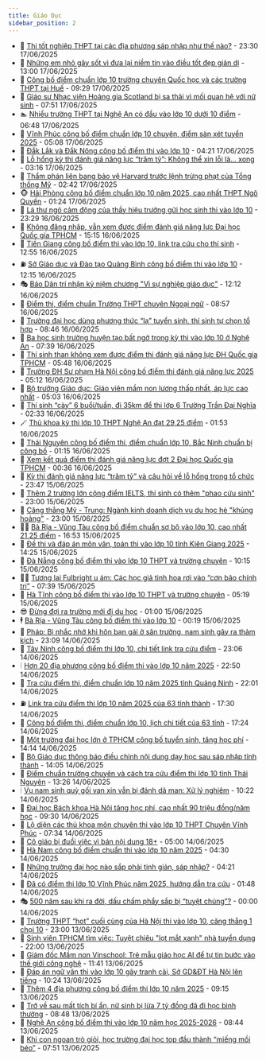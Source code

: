 ```yaml
---
title: Giáo Dục
sidebar_position: 2
---
```


<!-- dantri-giao-duc:START -->
- 🤡 [Thi tốt nghiệp THPT tại các địa phương sáp nhập như thế nào?](https://dantri.com.vn/giao-duc/thi-tot-nghiep-thpt-tai-cac-dia-phuong-sap-nhap-nhu-the-nao-20250617170356570.htm) - 23:30 17/06/2025
- 🗽 [Những em nhỏ gây sốt vì đưa lại niềm tin vào điều tốt đẹp giản dị](https://dantri.com.vn/giao-duc/nhung-em-nho-gay-sot-vi-dua-lai-niem-tin-vao-dieu-tot-dep-gian-di-20250615171153937.htm) - 13:00 17/06/2025
- 🚦 [Công bố điểm chuẩn lớp 10 trường chuyên Quốc học và các trường THPT tại Huế](https://dantri.com.vn/giao-duc/cong-bo-diem-chuan-lop-10-truong-chuyen-quoc-hoc-va-cac-truong-thpt-tai-hue-20250617161231572.htm) - 09:29 17/06/2025
- 🌋 [Giáo sư Nhạc viện Hoàng gia Scotland bị sa thải vì mối quan hệ với nữ sinh](https://dantri.com.vn/giao-duc/giao-su-nhac-vien-hoang-gia-scotland-bi-sa-thai-vi-moi-quan-he-voi-nu-sinh-20250615214558332.htm) - 07:51 17/06/2025
- 🏊 [Nhiều trường THPT tại Nghệ An có đầu vào lớp 10 dưới 10 điểm](https://dantri.com.vn/giao-duc/nhieu-truong-thpt-tai-nghe-an-co-dau-vao-lop-10-duoi-10-diem-20250617100534295.htm) - 06:48 17/06/2025
- 🎃 [Vĩnh Phúc công bố điểm chuẩn lớp 10 chuyên, điểm sàn xét tuyển 2025](https://dantri.com.vn/giao-duc/vinh-phuc-cong-bo-diem-chuan-lop-10-chuyen-diem-san-xet-tuyen-2025-20250617120634975.htm) - 05:08 17/06/2025
- 💄 [Đắk Lắk và Đắk Nông công bố điểm thi vào lớp 10](https://dantri.com.vn/giao-duc/dak-lak-va-dak-nong-cong-bo-diem-thi-vao-lop-10-20250617102436000.htm) - 04:21 17/06/2025
- 🦅 [Lỗ hổng kỳ thi đánh giá năng lực “trăm tỷ”: Không thể xin lỗi là... xong](https://dantri.com.vn/giao-duc/lo-hong-ky-thi-danh-gia-nang-luc-tram-ty-khong-the-xin-loi-la-xong-20250617083437228.htm) - 03:16 17/06/2025
- 🚦 [Thẩm phán liên bang bảo vệ Harvard trước lệnh trừng phạt của Tổng thống Mỹ](https://dantri.com.vn/giao-duc/tham-phan-lien-bang-bao-ve-harvard-truoc-lenh-trung-phat-cua-tong-thong-my-20250617083454182.htm) - 02:42 17/06/2025
- 🐵 [Hải Phòng công bố điểm chuẩn lớp 10 năm 2025, cao nhất THPT Ngô Quyền](https://dantri.com.vn/giao-duc/hai-phong-cong-bo-diem-chuan-lop-10-nam-2025-cao-nhat-thpt-ngo-quyen-20250617081051604.htm) - 01:24 17/06/2025
- 🐘 [Lá thư ngỏ cảm động của thầy hiệu trưởng gửi học sinh thi vào lớp 10](https://dantri.com.vn/giao-duc/la-thu-ngo-cam-dong-cua-thay-hieu-truong-gui-hoc-sinh-thi-vao-lop-10-20250616230828195.htm) - 23:29 16/06/2025
- 🦏 [Không đăng nhập, vẫn xem được điểm đánh giá năng lực Đại học Quốc gia TPHCM](https://dantri.com.vn/giao-duc/khong-dang-nhap-van-xem-duoc-diem-danh-gia-nang-luc-dai-hoc-quoc-gia-tphcm-20250616215757524.htm) - 15:15 16/06/2025
- 💼 [Tiền Giang công bố điểm thi vào lớp 10, link tra cứu cho thí sinh](https://dantri.com.vn/giao-duc/tien-giang-cong-bo-diem-thi-vao-lop-10-link-tra-cuu-cho-thi-sinh-20250616192241716.htm) - 12:55 16/06/2025
- ⛽️ [Sở Giáo dục và Đào tạo Quảng Bình công bố điểm thi vào lớp 10](https://dantri.com.vn/giao-duc/so-giao-duc-va-dao-tao-quang-binh-cong-bo-diem-thi-vao-lop-10-20250616190237593.htm) - 12:15 16/06/2025
- 🎭 [Báo Dân trí nhận kỷ niệm chương &quot;Vì sự nghiệp giáo dục&quot;](https://dantri.com.vn/giao-duc/bao-dan-tri-nhan-ky-niem-chuong-vi-su-nghiep-giao-duc-20250616180409777.htm) - 12:12 16/06/2025
- 🎃 [Điểm thi, điểm chuẩn Trường THPT chuyên Ngoại ngữ](https://dantri.com.vn/giao-duc/diem-thi-diem-chuan-truong-thpt-chuyen-ngoai-ngu-20250615095218953.htm) - 08:57 16/06/2025
- 🚀 [Trường đại học dùng phương thức “lạ” tuyển sinh, thí sinh tự chọn tổ hợp](https://dantri.com.vn/giao-duc/truong-dai-hoc-dung-phuong-thuc-la-tuyen-sinh-thi-sinh-tu-chon-to-hop-20250616154414182.htm) - 08:46 16/06/2025
- 👀 [Ba học sinh trường huyện tạo bất ngờ trong kỳ thi vào lớp 10 ở Nghệ An](https://dantri.com.vn/giao-duc/ba-hoc-sinh-truong-huyen-tao-bat-ngo-trong-ky-thi-vao-lop-10-o-nghe-an-20250616131716286.htm) - 07:39 16/06/2025
- 🌝 [Thí sinh than không xem được điểm thi đánh giá năng lực ĐH Quốc gia TPHCM](https://dantri.com.vn/giao-duc/thi-sinh-than-khong-xem-duoc-diem-thi-danh-gia-nang-luc-dh-quoc-gia-tphcm-20250616124300865.htm) - 05:48 16/06/2025
- 🤗 [Trường ĐH Sư phạm Hà Nội công bố điểm thi đánh giá năng lực 2025](https://dantri.com.vn/giao-duc/truong-dh-su-pham-ha-noi-cong-bo-diem-thi-danh-gia-nang-luc-2025-20250616115808179.htm) - 05:12 16/06/2025
- 🦄 [Bộ trưởng Giáo dục: Giáo viên mầm non lương thấp nhất, áp lực cao nhất](https://dantri.com.vn/giao-duc/bo-truong-giao-duc-giao-vien-mam-non-luong-thap-nhat-ap-luc-cao-nhat-20250616114116541.htm) - 05:03 16/06/2025
- 🦍 [Thí sinh “cày” 6 buổi/tuần, đi 35km để thi lớp 6 Trường Trần Đại Nghĩa](https://dantri.com.vn/giao-duc/thi-sinh-cay-6-buoituan-di-35km-de-thi-lop-6-truong-tran-dai-nghia-20250616092535522.htm) - 02:33 16/06/2025
- 🪄 [Thủ khoa kỳ thi lớp 10 THPT Nghệ An đạt 29,25 điểm](https://dantri.com.vn/giao-duc/thu-khoa-ky-thi-lop-10-thpt-nghe-an-dat-2925-diem-20250616074530301.htm) - 01:53 16/06/2025
- 🦆 [Thái Nguyên công bố điểm thi, điểm chuẩn lớp 10, Bắc Ninh chuẩn bị công bố](https://dantri.com.vn/giao-duc/thai-nguyen-cong-bo-diem-thi-diem-chuan-lop-10-bac-ninh-chuan-bi-cong-bo-20250616080501596.htm) - 01:15 16/06/2025
- 🚀 [Xem kết quả điểm thi đánh giá năng lực đợt 2 Đại học Quốc gia TPHCM](https://dantri.com.vn/giao-duc/xem-ket-qua-diem-thi-danh-gia-nang-luc-dot-2-dai-hoc-quoc-gia-tphcm-20250616071350234.htm) - 00:36 16/06/2025
- 🦒 [Kỳ thi đánh giá năng lực “trăm tỷ” và câu hỏi về lỗ hổng trong tổ chức](https://dantri.com.vn/giao-duc/ky-thi-danh-gia-nang-luc-tram-ty-va-cau-hoi-ve-lo-hong-trong-to-chuc-20250616041331497.htm) - 23:47 15/06/2025
- 🤡 [Thêm 2 trường lớn cộng điểm IELTS, thí sinh có thêm &quot;phao cứu sinh&quot;](https://dantri.com.vn/giao-duc/them-2-truong-lon-cong-diem-ielts-thi-sinh-co-them-phao-cuu-sinh-20250615232422544.htm) - 23:00 15/06/2025
- 🤔 [Căng thẳng Mỹ - Trung: Ngành kinh doanh dịch vụ du học hè &quot;khủng hoảng&quot;](https://dantri.com.vn/giao-duc/cang-thang-my-trung-nganh-kinh-doanh-dich-vu-du-hoc-he-khung-hoang-20250615130136449.htm) - 23:00 15/06/2025
- 🧑‍💻 [Bà Rịa - Vũng Tàu công bố điểm chuẩn sơ bộ vào lớp 10, cao nhất 21,25 điểm](https://dantri.com.vn/giao-duc/ba-ria-vung-tau-cong-bo-diem-chuan-so-bo-vao-lop-10-cao-nhat-2125-diem-20250615235146851.htm) - 16:53 15/06/2025
- 🤡 [Đề thi và đáp án môn văn, toán thi vào lớp 10 tỉnh Kiên Giang 2025](https://dantri.com.vn/giao-duc/de-thi-va-dap-an-mon-van-toan-thi-vao-lop-10-tinh-kien-giang-2025-20250614122451885.htm) - 14:25 15/06/2025
- 🧠 [Đà Nẵng công bố điểm thi vào lớp 10 THPT và trường chuyên](https://dantri.com.vn/giao-duc/da-nang-cong-bo-diem-thi-vao-lop-10-thpt-va-truong-chuyen-20250615164723800.htm) - 10:15 15/06/2025
- 🧑‍💻 [Tương lai Fulbright u ám: Các học giả tinh hoa rơi vào “cơn bão chính trị”](https://dantri.com.vn/giao-duc/tuong-lai-fulbright-u-am-cac-hoc-gia-tinh-hoa-roi-vao-con-bao-chinh-tri-20250614235904808.htm) - 07:39 15/06/2025
- 🧠 [Hà Tĩnh công bố điểm thi vào lớp 10 THPT và trường chuyên](https://dantri.com.vn/giao-duc/ha-tinh-cong-bo-diem-thi-vao-lop-10-thpt-va-truong-chuyen-20250615114406625.htm) - 05:19 15/06/2025
- 😎 [Đừng đợi ra trường mới đi du học](https://dantri.com.vn/giao-duc/dung-doi-ra-truong-moi-di-du-hoc-20250602162936937.htm) - 01:00 15/06/2025
- 🕴 [Bà Rịa - Vũng Tàu công bố điểm thi vào lớp 10](https://dantri.com.vn/giao-duc/ba-ria-vung-tau-cong-bo-diem-thi-vao-lop-10-20250615064846630.htm) - 00:19 15/06/2025
- 🧠 [Pháp: Bị nhắc nhở khi hôn bạn gái ở sân trường, nam sinh gây ra thảm kịch](https://dantri.com.vn/giao-duc/phap-bi-nhac-nho-khi-hon-ban-gai-o-san-truong-nam-sinh-gay-ra-tham-kich-20250613103328355.htm) - 23:09 14/06/2025
- 🚀 [Tây Ninh công bố điểm thi lớp 10, chi tiết link tra cứu điểm](https://dantri.com.vn/giao-duc/tay-ninh-cong-bo-diem-thi-lop-10-chi-tiet-link-tra-cuu-diem-20250614233225460.htm) - 23:06 14/06/2025
- 🕯 [Hơn 20 địa phương công bố điểm thi vào lớp 10 năm 2025](https://dantri.com.vn/giao-duc/hon-20-dia-phuong-cong-bo-diem-thi-vao-lop-10-nam-2025-20250614201805526.htm) - 22:50 14/06/2025
- 🧰 [Tra cứu điểm thi, điểm chuẩn lớp 10 năm 2025 tỉnh Quảng Ninh](https://dantri.com.vn/giao-duc/tra-cuu-diem-thi-diem-chuan-lop-10-nam-2025-tinh-quang-ninh-20250614224127700.htm) - 22:01 14/06/2025
- ⛽️ [Link tra cứu điểm thi lớp 10 năm 2025 của 63 tỉnh thành](https://dantri.com.vn/giao-duc/link-tra-cuu-diem-thi-lop-10-nam-2025-cua-63-tinh-thanh-20250607160956504.htm) - 17:30 14/06/2025
- 🤖 [Công bố điểm thi, điểm chuẩn lớp 10, lịch chi tiết của 63 tỉnh](https://dantri.com.vn/giao-duc/cong-bo-diem-thi-diem-chuan-lop-10-lich-chi-tiet-cua-63-tinh-20250603114245583.htm) - 17:24 14/06/2025
- 🦍 [Một trường đại học lớn ở TPHCM công bố tuyển sinh, tăng học phí](https://dantri.com.vn/giao-duc/mot-truong-dai-hoc-lon-o-tphcm-cong-bo-tuyen-sinh-tang-hoc-phi-20250614210530003.htm) - 14:14 14/06/2025
- 🐘 [Bộ Giáo dục thông báo điều chỉnh nội dung dạy học sau sáp nhập tỉnh thành](https://dantri.com.vn/giao-duc/bo-giao-duc-thong-bao-dieu-chinh-noi-dung-day-hoc-sau-sap-nhap-tinh-thanh-20250614205447790.htm) - 14:05 14/06/2025
- 🌊 [Điểm chuẩn trường chuyên và cách tra cứu điểm thi lớp 10 tỉnh Thái Nguyên](https://dantri.com.vn/giao-duc/diem-chuan-truong-chuyen-va-cach-tra-cuu-diem-thi-lop-10-tinh-thai-nguyen-20250614201455265.htm) - 13:26 14/06/2025
- 🕯 [Vụ nam sinh quỳ gối van xin vẫn bị đánh dã man: Xử lý nghiêm](https://dantri.com.vn/giao-duc/vu-nam-sinh-quy-goi-van-xin-van-bi-danh-da-man-xu-ly-nghiem-20250614164044451.htm) - 10:22 14/06/2025
- 🐎 [Đại học Bách khoa Hà Nội tăng học phí, cao nhất 90 triệu đồng/năm học](https://dantri.com.vn/giao-duc/dai-hoc-bach-khoa-ha-noi-tang-hoc-phi-cao-nhat-90-trieu-dongnam-hoc-20250614161839611.htm) - 09:30 14/06/2025
- 🐻 [Lộ diện các thủ khoa môn chuyên thi vào lớp 10 THPT Chuyên Vĩnh Phúc](https://dantri.com.vn/giao-duc/lo-dien-cac-thu-khoa-mon-chuyen-thi-vao-lop-10-thpt-chuyen-vinh-phuc-20250614135831666.htm) - 07:34 14/06/2025
- 🐎 [Cô giáo bị đuổi việc vì bán nội dung 18+](https://dantri.com.vn/giao-duc/co-giao-bi-duoi-viec-vi-ban-noi-dung-18-20250613071722188.htm) - 05:00 14/06/2025
- 🫣 [Hà Nam công bố điểm chuẩn thi vào lớp 10 năm 2025](https://dantri.com.vn/giao-duc/ha-nam-cong-bo-diem-chuan-thi-vao-lop-10-nam-2025-20250614111404457.htm) - 04:30 14/06/2025
- 🤭 [Những trường đại học nào sắp phải tinh giản, sáp nhập?](https://dantri.com.vn/giao-duc/nhung-truong-dai-hoc-nao-sap-phai-tinh-gian-sap-nhap-20250614110305755.htm) - 04:21 14/06/2025
- 🥳 [Đã có điểm thi lớp 10 Vĩnh Phúc năm 2025, hướng dẫn tra cứu](https://dantri.com.vn/giao-duc/da-co-diem-thi-lop-10-vinh-phuc-nam-2025-huong-dan-tra-cuu-20250613223617332.htm) - 01:48 14/06/2025
- 🎭 [500 năm sau khi ra đời, dấu chấm phẩy sắp bị “tuyệt chủng”?](https://dantri.com.vn/giao-duc/500-nam-sau-khi-ra-doi-dau-cham-phay-sap-bi-tuyet-chung-20250613154550633.htm) - 00:00 14/06/2025
- 🥸 [Trường THPT “hot” cuối cùng của Hà Nội thi vào lớp 10, căng thẳng 1 chọi 10](https://dantri.com.vn/giao-duc/truong-thpt-hot-cuoi-cung-cua-ha-noi-thi-vao-lop-10-cang-thang-1-choi-10-20250613223848054.htm) - 23:00 13/06/2025
- 🦣 [Sinh viên TPHCM tìm việc: Tuyệt chiêu &quot;lọt mắt xanh&quot; nhà tuyển dụng](https://dantri.com.vn/giao-duc/sinh-vien-tphcm-tim-viec-tuyet-chieu-lot-mat-xanh-nha-tuyen-dung-20250613215733879.htm) - 22:00 13/06/2025
- 🤔 [Giám đốc Mầm non Vinschool: Trẻ mẫu giáo học AI để tự tin bước vào thế giới công nghệ](https://dantri.com.vn/giao-duc/giam-doc-mam-non-vinschool-tre-mau-giao-hoc-ai-de-tu-tin-buoc-vao-the-gioi-cong-nghe-20250613182415779.htm) - 11:41 13/06/2025
- 🦣 [Đáp án ngữ văn thi vào lớp 10 gây tranh cãi, Sở GD&amp;ĐT Hà Nội lên tiếng](https://dantri.com.vn/giao-duc/dap-an-ngu-van-thi-vao-lop-10-gay-tranh-cai-so-gddt-ha-noi-len-tieng-20250613171511194.htm) - 10:24 13/06/2025
- 🐲 [Thêm 4 địa phương công bố điểm thi lớp 10 năm 2025](https://dantri.com.vn/giao-duc/them-4-dia-phuong-cong-bo-diem-thi-lop-10-nam-2025-20250613155157550.htm) - 09:15 13/06/2025
- 🔭 [Trở về sau mất tích bí ẩn, nữ sinh bị lừa 7 tỷ đồng đã đi học bình thường](https://dantri.com.vn/giao-duc/tro-ve-sau-mat-tich-bi-an-nu-sinh-bi-lua-7-ty-dong-da-di-hoc-binh-thuong-20250613150837374.htm) - 08:48 13/06/2025
- 🥷 [Nghệ An công bố điểm thi vào lớp 10 năm học 2025-2026](https://dantri.com.vn/giao-duc/nghe-an-cong-bo-diem-thi-vao-lop-10-nam-hoc-2025-2026-20250613153022519.htm) - 08:44 13/06/2025
- 🎊 [Khi con ngoan trò giỏi, học trường đại học top đầu thành “miếng mồi béo”](https://dantri.com.vn/giao-duc/khi-con-ngoan-tro-gioi-hoc-truong-dai-hoc-top-dau-thanh-mieng-moi-beo-20250613123916995.htm) - 07:51 13/06/2025<!-- dantri-giao-duc:END -->
